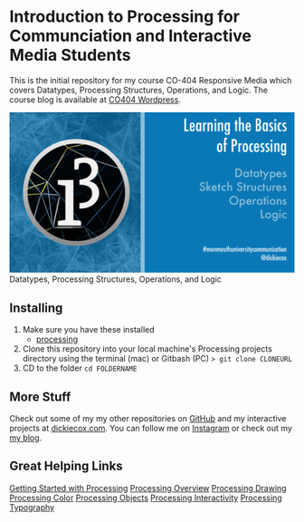 # Introduction to Processing for Communciation and Interactive Media Students
This is the initial repository for my course CO-404 Responsive Media which covers Datatypes, Processing Structures, Operations, and Logic. The course blog is available at [CO404 Wordpress](https://co404.wordpress.com/).

![alt text](muprocessingbasics.png "Monmouth Univeristy: Processing Basics in the Communication Department")
Datatypes, Processing Structures, Operations, and Logic


## Installing
1. Make sure you have these installed
	- [processing](https://processing.org/)
2. Clone this repository into your local machine's Processing projects directory using the terminal (mac) or Gitbash (PC) `> git clone CLONEURL`
3. CD to the folder `cd FOLDERNAME`


## More Stuff
Check out some of my my other repositories on [GitHub](https://github.com/dickiecox) and my interactive projects at [dickiecox.com](http://dickiecox.com/). You can follow me on [Instagram](https://www.instagram.com/dickiecox/) or check out my [my blog](http://dickiecox.com/blog/).

## Great Helping Links
[Getting Started with Processing](https://processing.org/tutorials/gettingstarted/)
[Processing Overview](https://processing.org/tutorials/overview/)
[Processing Drawing](https://processing.org/tutorials/drawing/)
[Processing Color](https://processing.org/tutorials/color/)
[Processing Objects](https://processing.org/tutorials/objects/)
[Processing Interactivity](https://processing.org/tutorials/interactivity/)
[Processing Typography](https://processing.org/tutorials/typography/)
